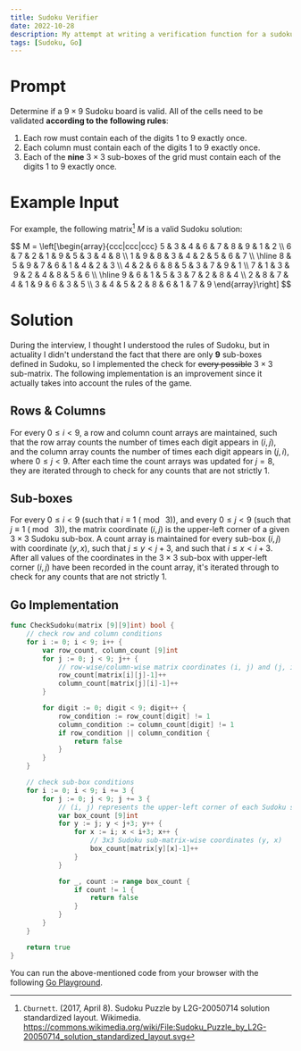 ```yaml
---
title: Sudoku Verifier
date: 2022-10-28
description: My attempt at writing a verification function for a sudoku matrix
tags: [Sudoku, Go]
---
```

# Prompt
Determine if a $9 \times 9$ Sudoku board is valid. All of the cells need to be validated **according to the following rules**:

1. Each row must contain each of the digits 1 to 9 exactly once.
1. Each column must contain each of the digits 1 to 9 exactly once.
1. Each of the **nine** $3 \times 3$ sub-boxes of the grid must contain each of the digits 1 to 9 exactly once.

# Example Input
For example, the following matrix[^1] $M$ is a valid Sudoku solution:

$$
M = \left[\begin{array}{ccc|ccc|ccc}
	5 & 3 & 4 & 6 & 7 & 8 & 9 & 1 & 2 \\
	6 & 7 & 2 & 1 & 9 & 5 & 3 & 4 & 8 \\
	1 & 9 & 8 & 3 & 4 & 2 & 5 & 6 & 7 \\
	\hline
	8 & 5 & 9 & 7 & 6 & 1 & 4 & 2 & 3 \\
	4 & 2 & 6 & 8 & 5 & 3 & 7 & 9 & 1 \\
	7 & 1 & 3 & 9 & 2 & 4 & 8 & 5 & 6 \\
	\hline
	9 & 6 & 1 & 5 & 3 & 7 & 2 & 8 & 4 \\
	2 & 8 & 7 & 4 & 1 & 9 & 6 & 3 & 5 \\
	3 & 4 & 5 & 2 & 8 & 6 & 1 & 7 & 9
\end{array}\right]
$$

# Solution
During the interview, I thought I understood the rules of Sudoku, but in actuality I didn't understand the fact that there are only **9** sub-boxes defined in Sudoku, so I implemented the check for ~~every possible~~ $3 \times 3$ sub-matrix. The following implementation is an improvement since it actually takes into account the rules of the game.

## Rows & Columns
For every $0 \leq i < 9$, a row and column count arrays are maintained, such that the row array counts the number of times each digit appears in $(i, j)$, and the column array counts the number of times each digit appears in $(j, i)$, where $0 \leq j < 9$. After each time the count arrays was updated for $j = 8$, they are iterated through to check for any counts that are not strictly 1.

## Sub-boxes
For every $0 \leq i < 9$ (such that $i \equiv 1\ (\bmod\ 3)$), and every $0 \leq j < 9$ (such that $j \equiv 1\ (\bmod\ 3)$), the matrix coordinate $(i, j)$ is the upper-left corner of a given $3 \times 3$ Sudoku sub-box. A count array is maintained for every sub-box $(i, j)$ with coordinate $(y, x)$, such that $j \leq y < j + 3$, and such that $i \leq x < i + 3$. After all values of the coordinates in the $3 \times 3$ sub-box with upper-left corner $(i, j)$ have been recorded in the count array, it's iterated through to check for any counts that are not strictly 1.

## Go Implementation
```go
func CheckSudoku(matrix [9][9]int) bool {
	// check row and column conditions
	for i := 0; i < 9; i++ {
		var row_count, column_count [9]int
		for j := 0; j < 9; j++ {
			// row-wise/column-wise matrix coordinates (i, j) and (j, i)
			row_count[matrix[i][j]-1]++
			column_count[matrix[j][i]-1]++
		}

		for digit := 0; digit < 9; digit++ {
			row_condition := row_count[digit] != 1
			column_condition := column_count[digit] != 1
			if row_condition || column_condition {
				return false
			}
		}
	}

	// check sub-box conditions
	for i := 0; i < 9; i += 3 {
		for j := 0; j < 9; j += 3 {
			// (i, j) represents the upper-left corner of each Sudoku sub-box
			var box_count [9]int
			for y := j; y < j+3; y++ {
				for x := i; x < i+3; x++ {
					// 3x3 Sudoku sub-matrix-wise coordinates (y, x)
					box_count[matrix[y][x]-1]++
				}
			}

			for _, count := range box_count {
				if count != 1 {
					return false
				}
			}
		}
	}

	return true
}
```

You can run the above-mentioned code from your browser with the following [Go Playground](https://go.dev/play/p/G3Azen85cel).

[^1]: `Cburnett`. (2017, April 8). Sudoku Puzzle by L2G-20050714 solution standardized layout. Wikimedia. <https://commons.wikimedia.org/wiki/File:Sudoku_Puzzle_by_L2G-20050714_solution_standardized_layout.svg>
